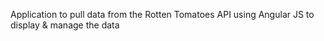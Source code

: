 Application to pull data from the Rotten Tomatoes API using Angular JS to display & manage the data 
